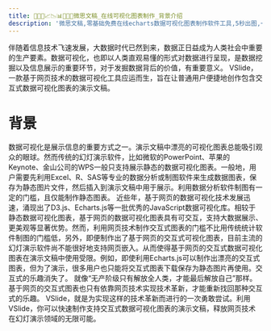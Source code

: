 ```yaml
---
title: 🥉🥇🥈📈📉📊🧡💛💚微思文稿_在线可视化图表制作_背景介绍
description: '微思文稿,零基础免费在线echarts数据可视化图表制作软件工具,5秒出图,一键分享,数据可视化,数据分析必备工具软件。'
---
```


伴随着信息技术飞速发展，大数据时代已然到来，数据正日益成为人类社会中重要的生产要素。数据可视化，也即以人类直观易懂的形式对数据进行呈现，是数据挖掘以及信息展示的重要环节，对于发掘数据背后的价值，有重要意义。
VSlide，一款基于网页技术的数据可视化工具应运而生，旨在让普通用户便捷地创作包含交互式数据可视化图表的演示文稿。

# 背景

数据可视化是展示信息的重要方式之一。演示文稿中漂亮的可视化图表总能吸引观众的眼球。然而传统的幻灯演示软件，比如微软的PowerPoint、苹果的Keynote、金山公司的WPS一般只支持展示静态的数据可视化图表。一般地，用户需要先利用Excel、R、SAS等专业的数据分析或制图软件来生成数据图表，保存为静态图片文件，然后插入到演示文稿中用于展示。利用数据分析软件制图有一定的门槛，且仅能制作静态图表。
近些年，基于网页的数据可视化技术发展迅速，涌现出了D3.js、Echarts.js等一批优秀的JavaScript数据可视化库。相较于静态数据可视化图表，基于网页的数据可视化图表具有可交互，支持大数据展示、更美观等显著优势。然而，利用网页技术制作交互式图表的门槛不比用传统统计软件制图的门槛低，另外，即便制作出了基于网页的交互式可视化图表，目前主流的幻灯演示软件尚不能很好地支持网页嵌入。从而使得基于网页的交互式数据可视化图表在演示文稿中使用受限。例如，即使利用Echarts.js可以制作出漂亮的交互式图表，但为了演示，很多用户也只能将交互式图表下载保存为静态图片再使用。交互式的乐趣消失了。
就像“无产阶级只有解放全人类，才能最后解放自己”那样。基于网页的交互式图表也只有依靠网页技术实现技术革新，才能重新找回那种交互式的乐趣。
VSlide，就是为实现这样的技术革新而进行的一次勇敢尝试。利用VSlide，你可以快速制作支持交互式数据可视化图表的演示文稿，释放网页技术在幻灯演示领域的无限可能。
 

